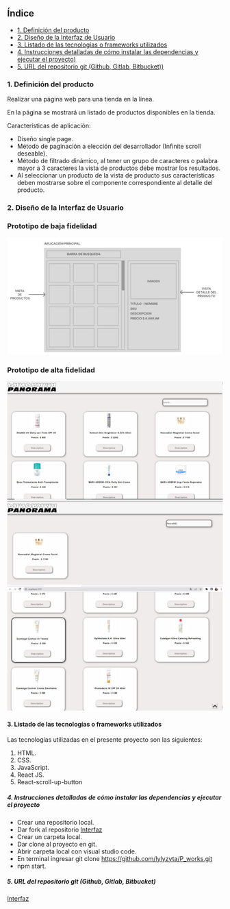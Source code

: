 # 

## Índice

* [1. Definición del producto ](#1-definición-del-producto)
* [2. Diseño de la Interfaz de Usuario](#2-Diseño-de-la-Interfaz-de-Usuario)
* [3. Listado de las tecnologías o frameworks utilizados](#3-Listado-de-las-tecnologías-o-frameworks-utilizados)
* [4. Instrucciones detalladas de cómo instalar las dependencias y ejecutar el proyecto)](#4-Instrucciones-detalladas-de-cómo-instalar-las-dependencias-y-ejecutar-el-proyecto)
* [5. URL del repositorio git (Github, Gitlab, Bitbucket))](#5-URL-del-repositorio-git)



### 1. Definición del producto

Realizar una página web para una tienda en la línea.

En la página se mostrará un listado de productos disponibles en la tienda.

Características de aplicación:
+ Diseño single page.
+ Método de paginación a elección del desarrollador (Infinite scroll deseable).
+ Método de filtrado dinámico, al tener un grupo de caracteres o palabra mayor a 3 caracteres la vista de productos debe mostrar los resultados.
+ Al seleccionar un producto de la vista de producto sus características deben mostrarse sobre el componente correspondiente al detalle del producto.


### 2. Diseño de la Interfaz de Usuario

### Prototipo de baja fidelidad

![p_bajafidelidad1](src/image/Prototipobajafidelidad.JPG)

### Prototipo de alta fidelidad

![p_altafidelidad1](src/image/Prototipoaltafidelidad1.JPG)
![p_altafidelidad2](src/image/Prototipoaltafidelidad2.JPG)
![p_altafidelidad2](src/image/Prototipoaltafidelidad3.JPG)


#### 3. Listado de las tecnologías o frameworks utilizados

Las tecnologías utilizadas en el presente proyecto son las siguientes:

1. HTML.
2. CSS.
3. JavaScript.
4. React JS.
5. React-scroll-up-button


##### 4. Instrucciones detalladas de cómo instalar las dependencias y ejecutar el proyecto

+ Crear una repositorio local.
+ Dar fork al repositorio [Interfaz](https://github.com/lylyzyta/P_works)
+ Crear un carpeta local.
+ Dar clone al proyecto en git.
+ Abrir carpeta local con visual studio code.
+ En terminal ingresar git clone https://github.com/lylyzyta/P_works.git
+ npm start.

##### 5. URL del repositorio git (Github, Gitlab, Bitbucket)
[Interfaz](https://github.com/lylyzyta/P_works)




